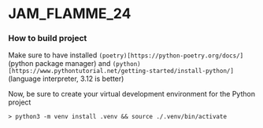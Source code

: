 # JAM_FLAMME_24

### How to build project

Make sure to have installed `(poetry)[https://python-poetry.org/docs/]` (python package manager) and `(python)[https://www.pythontutorial.net/getting-started/install-python/]` (language interpreter, 3.12 is better)

Now, be sure to create your virtual development environment for the Python project

```shell
> python3 -m venv install .venv && source ./.venv/bin/activate
```

